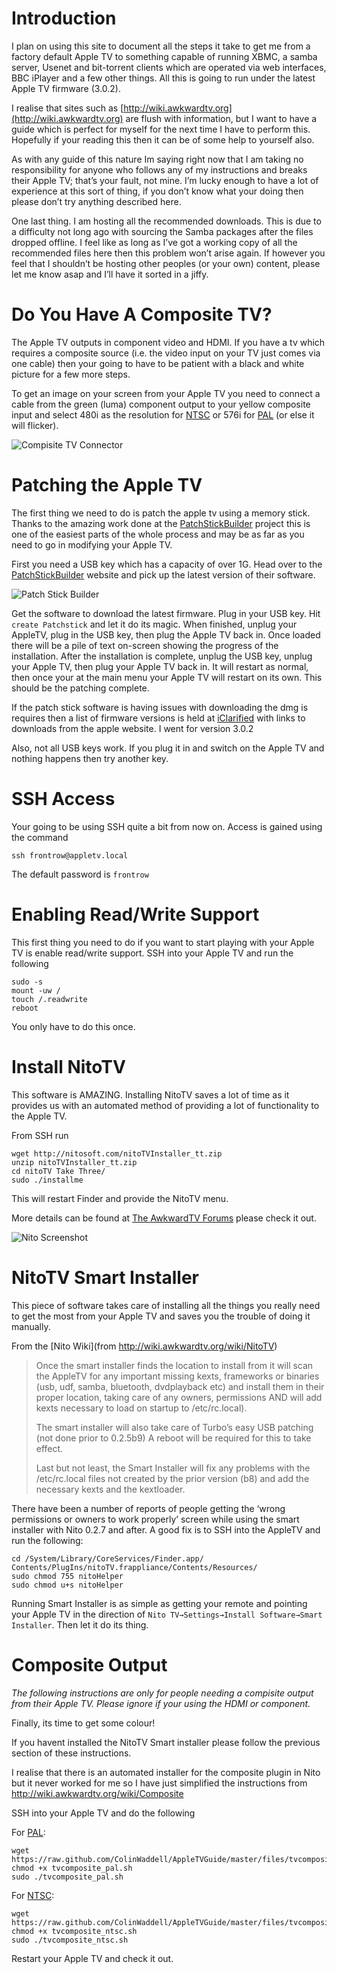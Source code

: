 # Introduction

I plan on using this site to document all the steps it take to get me from a factory default Apple TV to something capable of running XBMC, a samba server, Usenet and bit-torrent clients which are operated via web interfaces, BBC iPlayer and a few other things. All this is going to run under the latest Apple TV firmware (3.0.2).

I realise that sites such as [http://wiki.awkwardtv.org](http://wiki.awkwardtv.org) are flush with information, but I want to have a guide which is perfect for myself for the next time I have to perform this. Hopefully if your reading this then it can be of some help to yourself also.

As with any guide of this nature Im saying right now that I am taking no responsibility for anyone who follows any of my instructions and breaks their Apple TV; that’s your fault, not mine. I’m lucky enough to have a lot of experience at this sort of thing, if you don’t know what your doing then please don’t try anything described here.

One last thing. I am hosting all the recommended downloads. This is due to a difficulty not long ago with sourcing the Samba packages after the files dropped offline. I feel like as long as I’ve got a working copy of all the recommended files here then this problem won’t arise again. If however you feel that I shouldn’t be hosting other peoples (or your own) content, please let me know asap and I’ll have it sorted in a jiffy.








# Do You Have A Composite TV?

The Apple TV outputs in component video and HDMI. If you have a tv which requires a composite source (i.e. the video input on your TV just comes via one cable) then your going to have to be patient with a black and white picture for a few more steps.

To get an image on your screen from your Apple TV you need to connect a cable from the green (luma) component output to your yellow composite input and select 480i as the resolution for [NTSC](http://en.wikipedia.org/wiki/NTSC) or 576i for [PAL](http://en.wikipedia.org/wiki/PAL) (or else it will flicker).

![Compisite TV Connector](https://raw.github.com/ColinWaddell/AppleTVGuide/master/readme_img/composite.jpg)









# Patching the Apple TV

The first thing we need to do is patch the apple tv using a memory stick. Thanks to the amazing work done at the [PatchStickBuilder](http://patchstick.wikispaces.com/PatchStickBuilder) project this is one of the easiest parts of the whole process and may be as far as you need to go in modifying your Apple TV.

First you need a USB key which has a capacity of over 1G. Head over to the [PatchStickBuilder](http://patchstick.wikispaces.com/PatchStickBuilder) website and pick up the latest version of their software.

![Patch Stick Builder](https://raw.github.com/ColinWaddell/AppleTVGuide/master/readme_img/patchstickbuilder.jpg)

Get the software to download the latest firmware. Plug in your USB key. Hit `create Patchstick` and let it do its magic. When finished, unplug your AppleTV, plug in the USB key, then plug the Apple TV back in. Once loaded there will be a pile of text on-screen showing the progress of the installation. After the installation is complete, unplug the USB key, unplug your Apple TV, then plug your Apple TV back in. It will restart as normal, then once your at the main menu your Apple TV will restart on its own. This should be the patching complete.

If the patch stick software is having issues with downloading the dmg is requires then a list of firmware versions is held at [iClarified](http://www.iclarified.com/entry/index.php?enid=970) with links to downloads from the apple website. I went for version 3.0.2

Also, not all USB keys work. If you plug it in and switch on the Apple TV and nothing happens then try another key.










# SSH Access

Your going to be using SSH quite a bit from now on. Access is gained using the command

    ssh frontrow@appletv.local

The default password is `frontrow`









# Enabling Read/Write Support

This first thing you need to do if you want to start playing with your Apple TV is enable read/write support. SSH into your Apple TV and run the following

    sudo -s
    mount -uw /
    touch /.readwrite
    reboot

You only have to do this once.








# Install NitoTV

This software is AMAZING. Installing NitoTV saves a lot of time as it provides us with an automated method of providing a lot of functionality to the Apple TV.

From SSH run

    wget http://nitosoft.com/nitoTVInstaller_tt.zip
    unzip nitoTVInstaller_tt.zip
    cd nitoTV Take Three/
    sudo ./installme

This will restart Finder and provide the NitoTV menu.

More details can be found at [The AwkwardTV Forums](http://plugins.awkwardtv.org/det.php?recordID=nitoTV) please check it out.

![Nito Screenshot](https://raw.github.com/ColinWaddell/AppleTVGuide/master/readme_img/nito.jpg)








# NitoTV Smart Installer

This piece of software takes care of installing all the things you really need to get the most from your Apple TV and saves you the trouble of doing it manually.

From the [Nito Wiki](from http://wiki.awkwardtv.org/wiki/NitoTV)

> Once the smart installer finds the location to install from it will scan the AppleTV for any important missing kexts, frameworks or binaries (usb, udf, samba, bluetooth, dvdplayback etc) and install them in their proper location, taking care of any owners, permissions AND will add kexts necessary to load on startup to /etc/rc.local).
> 
> The smart installer will also take care of Turbo’s easy USB patching (not done prior to 0.2.5b9) A reboot will be required for this to take effect.
> 
> Last but not least, the Smart Installer will fix any problems with the /etc/rc.local files not created by the prior version (b8) and add the necessary kexts and the kextloader.

There have been a number of reports of people getting the ‘wrong permissions or owners to work properly’ screen while using the smart installer with Nito 0.2.7 and after. A good fix is to SSH into the AppleTV and run the following:
 
    cd /System/Library/CoreServices/Finder.app/
    Contents/PlugIns/nitoTV.frappliance/Contents/Resources/
    sudo chmod 755 nitoHelper
    sudo chmod u+s nitoHelper


Running Smart Installer is as simple as getting your remote and pointing your Apple TV in the direction of `Nito TV→Settings→Install Software→Smart Installer`. Then let it do its thing.







# Composite Output

_The following instructions are only for people needing a compisite output from their Apple TV. Please ignore if your using the HDMI or component._

Finally, its time to get some colour!

If you havent installed the NitoTV Smart installer please follow the previous section of these instructions.

I realise that there is an automated installer for the composite plugin in Nito but it never worked for me so I have just simplified the instructions from http://wiki.awkwardtv.org/wiki/Composite

SSH into your Apple TV and do the following

For [PAL](http://en.wikipedia.org/wiki/PAL):

    wget https://raw.github.com/ColinWaddell/AppleTVGuide/master/files/tvcomposite_pal.sh
    chmod +x tvcomposite_pal.sh
    sudo ./tvcomposite_pal.sh

For [NTSC](http://en.wikipedia.org/wiki/NTSC):

    wget https://raw.github.com/ColinWaddell/AppleTVGuide/master/files/tvcomposite_ntsc.sh
    chmod +x tvcomposite_ntsc.sh 
    sudo ./tvcomposite_ntsc.sh

Restart your Apple TV and check it out.
